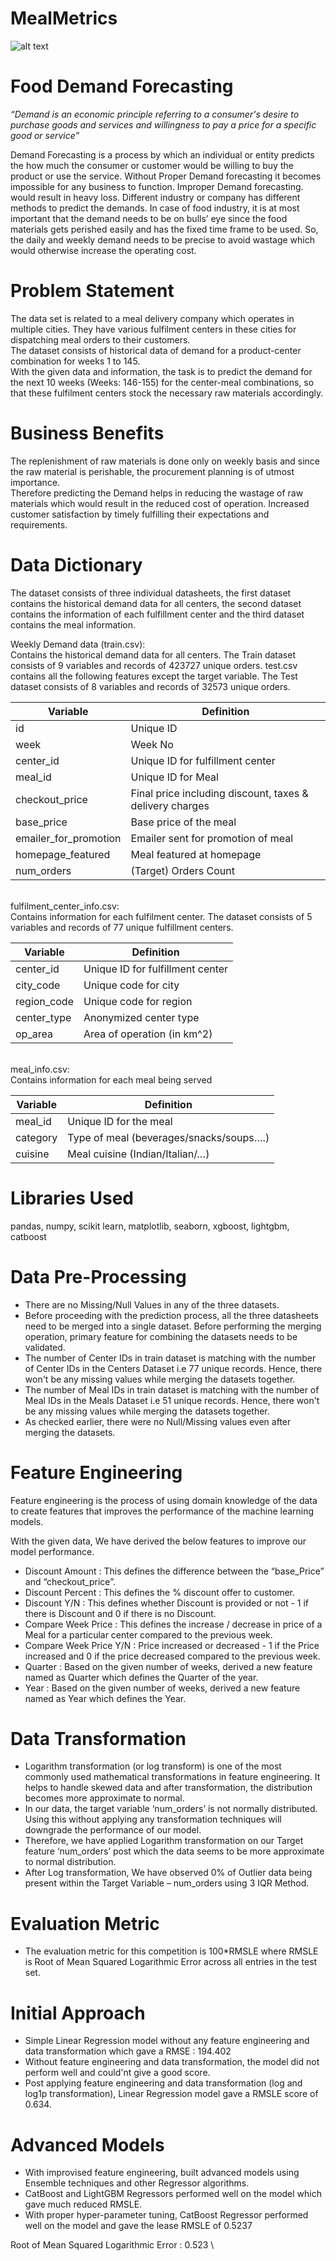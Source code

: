 




















# MealMetrics

![alt text](https://github.com/SaiPrasath-S/DemandPrediction/blob/master/images/food_1920x480_9XIpdm8-thumbnail-1200x1200-90.jpg)

# Food Demand Forecasting


*“Demand is an economic principle referring to a consumer's desire to purchase goods and services and willingness to pay a price for a specific good or service”*

Demand Forecasting is a process by which an individual or entity predicts the how much the consumer or customer would be willing to buy the product or use the service. Without Proper Demand forecasting it becomes impossible for any business to function. Improper Demand forecasting. would result in heavy loss. Different industry or company has different methods to predict the demands. In case of food industry, it is at most important that the demand needs to be on bulls’ eye since the food materials gets perished easily and has the fixed time frame to be used. So, the daily and weekly demand needs to be precise to avoid wastage which would otherwise increase the operating cost.  

# Problem Statement

The data set is related to a meal delivery company which operates in multiple cities. They have various fulfilment centers in these cities for dispatching meal orders to their customers.    
The dataset consists of historical data of demand for a product-center combination for weeks 1 to 145.     
With the given data and information, the task is to predict the demand for the next 10 weeks (Weeks: 146-155) for the center-meal combinations, so that these fulfilment centers stock the necessary raw materials accordingly. 

# Business Benefits
The replenishment of raw materials is done only on weekly basis and since the raw material is perishable, the procurement planning is of utmost importance.   
Therefore predicting the Demand helps in reducing the wastage of raw materials which would result in the reduced cost of operation.
Increased customer satisfaction by timely fulfilling their expectations and requirements.   


# Data Dictionary

The dataset consists of three individual datasheets, the first dataset contains the historical demand data for all centers, the second dataset contains the information of each fulfillment center and the third dataset contains the meal information.

Weekly Demand data (train.csv): \
Contains the historical demand data for all centers. The Train dataset consists of 9 variables and records of 423727 unique orders. test.csv contains all the following features except the target variable. The Test dataset consists of 8 variables and records of 32573 unique orders.

| Variable  | Definition |
| ------------- | ------------- |
| id 	| Unique ID |
| week 	| Week No |
| center_id | Unique ID for fulfillment center |
| meal_id | Unique ID for Meal |
| checkout_price | Final price including discount, taxes & delivery charges |
| base_price | Base price of the meal |
| emailer_for_promotion | Emailer sent for promotion of meal |
| homepage_featured | Meal featured at homepage |
| num_orders | (Target) Orders Count |

\
fulfilment_center_info.csv: \
Contains information for each fulfilment center. The dataset consists of 5 variables and records of 77 unique fulfillment centers. 

| Variable  | Definition |
| ------------- | ------------- |
| center_id |	Unique ID for fulfillment center |
| city_code |	Unique code for city |
| region_code |	Unique code for region |
| center_type |	Anonymized center type |
| op_area |	Area of operation (in km^2) |

\
meal_info.csv: \
Contains information for each meal being served 

| Variable  | Definition |
| ------------- | ------------- |
| meal_id |	Unique ID for the meal |
| category |	Type of meal (beverages/snacks/soups….) |
| cuisine |	Meal cuisine (Indian/Italian/…) |

# Libraries Used
pandas, numpy, scikit learn, matplotlib, seaborn, xgboost, lightgbm, catboost

# Data Pre-Processing
* There are no Missing/Null Values in any of the three datasets. 
* Before proceeding with the prediction process, all the three datasheets need to be merged into a single dataset. Before        performing the merging operation, primary feature for combining the datasets needs to be validated.
* The number of Center IDs in train dataset is matching with the number of Center IDs in the Centers Dataset i.e 77 unique records. Hence, there won't be any missing values while merging the datasets together.
* The number of Meal IDs in train dataset is matching with the number of Meal IDs in the Meals Dataset i.e 51 unique records. Hence, there won't be any missing values while merging the datasets together.
* As checked earlier, there were no Null/Missing values even after merging the datasets.

# Feature Engineering
Feature engineering is the process of using domain knowledge of the data to create features that improves the performance of the machine learning models. 

With the given data, We have derived the below features to improve our model performance.

* Discount Amount : This defines the difference between the “base_Price” and “checkout_price”.
* Discount Percent : This defines the % discount offer to customer.
* Discount Y/N : This defines whether Discount is provided or not - 1 if there is Discount and 0 if there is no Discount.
* Compare Week Price : This defines the increase / decrease in price of a Meal for a particular center compared to the previous week.
* Compare Week Price Y/N : Price increased or decreased - 1 if the Price increased and 0 if the price decreased compared to the previous week.
* Quarter : Based on the given number of weeks, derived a new feature named as Quarter which defines the Quarter of the year.
* Year : Based on the given number of weeks, derived a new feature named as Year which defines the Year.

# Data Transformation
* Logarithm transformation (or log transform) is one of the most commonly used mathematical transformations in feature engineering. It helps to handle skewed data and after transformation, the distribution becomes more approximate to normal.
* In our data, the target variable ‘num_orders’ is not normally distributed. Using this without applying any transformation techniques will downgrade the performance of our model.
* Therefore, we have applied Logarithm transformation on our Target feature ‘num_orders’ post which the data seems to be more approximate to normal distribution.
* After Log transformation, We have observed 0% of Outlier data being present within the Target Variable – num_orders using 3 IQR Method.


# Evaluation Metric
* The evaluation metric for this competition is 100*RMSLE where RMSLE is Root of Mean Squared Logarithmic Error across all entries in the test set.

# Initial Approach
* Simple Linear Regression model without any feature engineering and data transformation which gave a RMSE : 194.402
* Without feature engineering and data transformation, the model did not perform well and could'nt give a good score.
* Post applying feature engineering and data transformation (log and log1p transformation), Linear Regression model gave a RMSLE score of 0.634.

# Advanced Models
* With improvised feature engineering, built advanced models using Ensemble techniques and other Regressor algorithms.
* CatBoost and LightGBM Regressors performed well on the model which gave much reduced RMSLE.
* With proper hyper-parameter tuning, CatBoost Regressor performed well on the model and gave the lease RMSLE of 0.5237


Root of Mean Squared Logarithmic Error : 0.523 \
